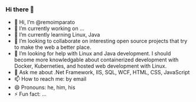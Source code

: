 ### Hi there 👋

- 👋 Hi, I’m @remoimparato
- 🔭 I’m currently working on ...
- 🌱 I’m currently learning Linux, Java
- 👯 I’m looking to collaborate on interesting open source projects that try to make the web a better place.
- 🤔 I’m looking for help with Linux and Java development. I should become more knowledgable about containerized development with Docker, Kuberneties, and hosted web development with Linux.
- 💬 Ask me about .Net Framework, IIS, SQL, WCF, HTML, CSS, JavaScript 
- 📫 How to reach me: by email
- 😄 Pronouns: he, him, his
- ⚡ Fun fact: ...

<!--
**RemoImparato/RemoImparato** is a ✨ _special_ ✨ repository because its `README.md` (this file) appears on your GitHub profile.

Here are some ideas to get you started:

-->
